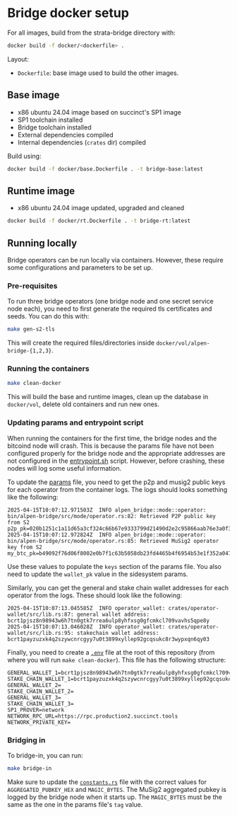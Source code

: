 # Bridge docker setup

For all images, build from the strata-bridge directory with:

```sh
docker build -f docker/<dockerfile> .
```

Layout:
- `Dockerfile`: base image used to build the other images.


## Base image

- x86 ubuntu 24.04 image based on succinct's SP1 image
- SP1 toolchain installed
- Bridge toolchain installed
- External dependencies compiled
- Internal dependencies (`crates` dir) compiled

Build using:

```sh
docker build -f docker/base.Dockerfile . -t bridge-base:latest
```

## Runtime image

- x86 ubuntu 24.04 image updated, upgraded and cleaned

```sh
docker build -f docker/rt.Dockerfile . -t bridge-rt:latest
```

## Running locally

Bridge operators can be run locally via containers. However, these require some configurations and parameters to be set up.

### Pre-requisites

To run three bridge operators (one bridge node and one secret service node each), you need to first generate the required tls certificates and seeds.
You can do this with:

```sh
make gen-s2-tls
```

This will create the required files/directories inside `docker/vol/alpen-bridge-{1,2,3}`.

### Running the containers

```sh
make clean-docker
```

This will build the base and runtime images, clean up the database in `docker/vol`, delete old containers and run new ones.

### Updating params and entrypoint script

When running the containers for the first time, the bridge nodes and the bitcoind node will crash.
This is because the params file have not been configured properly for the bridge node and
the appropriate addresses are not configured in the [entrypoint.sh](./bitcoin/entrypoint.sh) script.
However, before crashing, these nodes will log some useful information.

To update the [params](./vol/alpen-bridge-1/params.toml) file, you need to get the p2p and musig2 public keys for each operator from the container logs.
The logs should looks something like the following:

```plaintext
2025-04-15T10:07:12.971503Z  INFO alpen_bridge::mode::operator: bin/alpen-bridge/src/mode/operator.rs:82: Retrieved P2P public key from S2 p2p_pk=020b1251c1a11d65a3cf324c66b67e9333799d21490d2e2c95866aab76e3a0f301
2025-04-15T10:07:12.972824Z  INFO alpen_bridge::mode::operator: bin/alpen-bridge/src/mode/operator.rs:85: Retrieved MuSig2 operator key from S2 my_btc_pk=b49092f76d06f8002e0b7f1c63b5058db23fd4465b4f6954b53e1f352a04754d
```

Use these values to populate the `keys` section of the params file. You also need to update the `wallet_pk` value in the sidesystem params.

Similarly, you can get the general and stake chain wallet addresses for each operator from the logs.
These should look like the following:

```plaintext
2025-04-15T10:07:13.045585Z  INFO operator_wallet: crates/operator-wallet/src/lib.rs:87: general wallet address: bcrt1pjsz8n98943w6h7tn0gtk7rrea6ulp8yhfxsg0gfcmkcl709vavhs5qpe8y
2025-04-15T10:07:13.046028Z  INFO operator_wallet: crates/operator-wallet/src/lib.rs:95: stakechain wallet address: bcrt1payzuzxk4q2szywcnrcgyy7u0t3899xyllep92gcqsukc8r3wypxqn6qy03
```

Finally, you need to create a [`.env`](../.env) file at the root of this repository (from where you will run `make clean-docker`).
This file has the following structure:

```plaintext
GENERAL_WALLET_1=bcrt1pjsz8n98943w6h7tn0gtk7rrea6ulp8yhfxsg0gfcmkcl709vavhs5qpe8y
STAKE_CHAIN_WALLET_1=bcrt1payzuzxk4q2szywcnrcgyy7u0t3899xyllep92gcqsukc8r3wypxqn6qy03
GENERAL_WALLET_2=
STAKE_CHAIN_WALLET_2=
GENERAL_WALLET_3=
STAKE_CHAIN_WALLET_3=
SP1_PROVER=network
NETWORK_RPC_URL=https://rpc.production2.succinct.tools
NETWORK_PRIVATE_KEY=
```

### Bridging in

To bridge-in, you can run:

```sh
make bridge-in
```

Make sure to update the [`constants.rs`](../bin/dev-cli/src/constants.rs) file with the correct values for `AGGREGATED_PUBKEY_HEX` and `MAGIC_BYTES`.
The MuSig2 aggregated pubkey is logged by the bridge node when it starts up.
The `MAGIC_BYTES` must be the same as the one in the params file's `tag` value.
